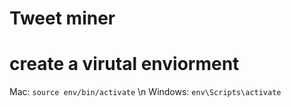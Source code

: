 # Tweet miner

# create a virutal enviorment
Mac:
`source env/bin/activate` \n
Windows:
`env\Scripts\activate`